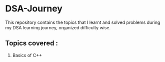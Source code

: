 # DSA-Journey
This repository contains the topics that I learnt and solved problems during my DSA learning journey, organized difficulty wise.

## Topics covered :
1. Basics of C++
